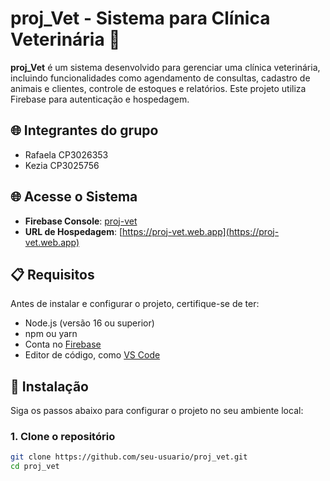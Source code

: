 # proj_Vet - Sistema para Clínica Veterinária 🐾

**proj_Vet** é um sistema desenvolvido para gerenciar uma clínica veterinária, incluindo funcionalidades como agendamento de consultas, cadastro de animais e clientes, controle de estoques e relatórios. Este projeto utiliza Firebase para autenticação e hospedagem.
## 🌐 Integrantes do grupo
- Rafaela CP3026353
- Kezia   CP3025756

## 🌐 Acesse o Sistema

- **Firebase Console**: [proj-vet](https://console.firebase.google.com/project/proj-vet/overview)
- **URL de Hospedagem**: [https://proj-vet.web.app](https://proj-vet.web.app)

## 📋 Requisitos

Antes de instalar e configurar o projeto, certifique-se de ter:

- Node.js (versão 16 ou superior)
- npm ou yarn
- Conta no [Firebase](https://firebase.google.com/)
- Editor de código, como [VS Code](https://code.visualstudio.com/)

## 🚀 Instalação

Siga os passos abaixo para configurar o projeto no seu ambiente local:

### 1. Clone o repositório
```bash
git clone https://github.com/seu-usuario/proj_vet.git
cd proj_vet
